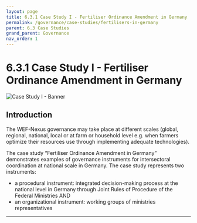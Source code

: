 ```yaml
---
layout: page
title: 6.3.1 Case Study I - Fertiliser Ordinance Amendment in Germany
permalink: /governance/case-studies/fertilisers-in-germany
parent: 6.3 Case Studies
grand_parent: Governance
nav_order: 1
---
```


# **6.3.1 Case Study I - Fertiliser Ordinance Amendment in Germany**

<img src="/wef-nexus-online-course/assets/intersectoral_coord_DE.png" alt="Case Study I - Banner"/>


## Introduction
The WEF-Nexus governance may take place at different scales (global, regional, national, local or at farm or household level e.g. when farmers optimize their resources use through implementing adequate technologies). 

The case study “Fertiliser Ordinance Amendment in Germany” demonstrates examples of governance instruments for intersectoral coordination at national scale in Germany. The case study represents two instruments: 

- a procedural instrument: integrated decision-making process at the national level in Germany through Joint Rules of Procedure of the Federal Ministries
AND
- an organizational instrument: working groups of ministries representatives 

<hr/>
